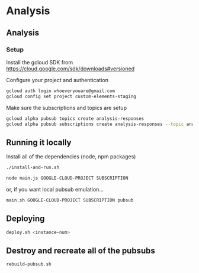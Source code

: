# Analysis

## Analysis
### Setup
Install the gcloud SDK from https://cloud.google.com/sdk/downloads#versioned

Configure your project and authentication
```bash
gcloud auth login whoeveryouare@gmail.com
gcloud config set project custom-elements-staging
```

Make sure the subscriptions and topics are setup
```bash
gcloud alpha pubsub topics create analysis-responses
gcloud alpha pubsub subscriptions create analysis-responses --topic analysis-responses --push-endpoint https://manage-dot-custom-elements.appspot.com/_ah/push-handlers/analysis
```

## Running it locally
Install all of the dependencies (node, npm packages)

```bash
./install-and-run.sh
```

```bash
node main.js GOOGLE-CLOUD-PROJECT SUBSCRIPTION
```
or, if you want local pubsub emulation...
```bash
main.sh GOOGLE-CLOUD-PROJECT SUBSCRIPTION pubsub
```

## Deploying
```bash
deploy.sh <instance-num>
```

## Destroy and recreate all of the pubsubs
```bash
rebuild-pubsub.sh
```
